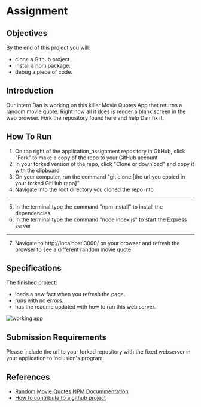 # Assignment

## Objectives

By the end of this project you will:

- clone a Github project.
- install a npm package.
- debug a piece of code.

## Introduction

Our intern Dan is working on this killer Movie Quotes App that returns a random movie quote. Right now all it does is render a blank screen in the web browser. Fork the repository found here and help Dan fix it.  

## How To Run

1. On top right of the application_assignment repository in GitHub, click "Fork" to make a copy of the repo to your GitHub account
2. In your forked version of the repo, click "Clone or download" and copy it with the clipboard
3. On your computer, run the command "git clone [the url you copied in your forked GitHub repo]"
4. Navigate into the root directory you cloned the repo into
---
5. In the terminal type the command "npm install" to install the dependencies
6. In the terminal type the command "node index.js" to start the Express server
---
7. Navigate to http://localhost:3000/ on your browser and refresh the browser to see a different random movie quote 

## Specifications

The finished project:

- loads a new fact when you refresh the page.
- runs with no errors.
- has the readme updated with how to run this web server.

![working app](app.gif)

## Submission Requirements

Please include the url to your forked repository with the fixed webserver in your application to Inclusion's program.

## References

- [Random Movie Quotes NPM Docummentation](https://www.npmjs.com/package/random-movie-quotes)
- [How to contribute to a github project](https://akrabat.com/the-beginners-guide-to-contributing-to-a-github-project/)